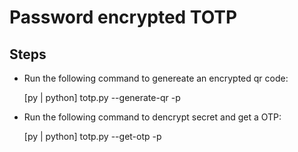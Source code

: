 

# Password encrypted TOTP

## Steps

- Run the following command to genereate an encrypted qr code:   
    
    [py | python] totp.py --generate-qr -p <password>


- Run the following command to dencrypt secret and get a OTP:   
    
    [py | python] totp.py --get-otp -p <password>

